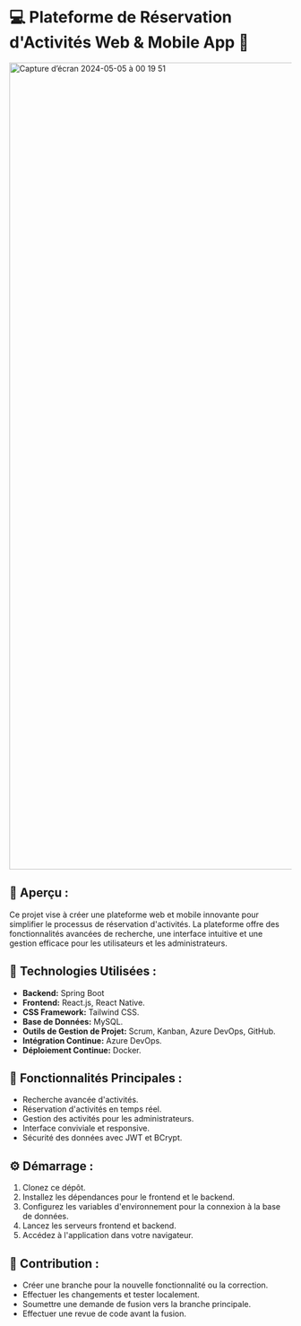 # :computer: Plateforme de Réservation d'Activités Web & Mobile App :iphone:

<img width="1440" alt="Capture d’écran 2024-05-05 à 00 19 51" src="https://github.com/achrafbdell/FullStack-SpringBoot-React-Activity-Booking-System-Web-Mobile-App/assets/121406481/f204c0a6-6ebd-49c0-b2a2-bbaf7f79a5a1">

## :mag_right: Aperçu :
Ce projet vise à créer une plateforme web et mobile innovante pour simplifier le processus de réservation d'activités. La plateforme offre des fonctionnalités avancées de recherche, une interface intuitive et une gestion efficace pour les utilisateurs et les administrateurs.

## :wrench: Technologies Utilisées :
- **Backend:** Spring Boot
- **Frontend:** React.js, React Native.
- **CSS Framework:** Tailwind CSS.
- **Base de Données:** MySQL.
- **Outils de Gestion de Projet:** Scrum, Kanban, Azure DevOps, GitHub.
- **Intégration Continue:** Azure DevOps.
- **Déploiement Continue:** Docker.

## :rocket: Fonctionnalités Principales :
- Recherche avancée d'activités.
- Réservation d'activités en temps réel.
- Gestion des activités pour les administrateurs.
- Interface conviviale et responsive.
- Sécurité des données avec JWT et BCrypt.

## :gear: Démarrage :
1. Clonez ce dépôt.
2. Installez les dépendances pour le frontend et le backend.
3. Configurez les variables d'environnement pour la connexion à la base de données.
4. Lancez les serveurs frontend et backend.
5. Accédez à l'application dans votre navigateur.

## :handshake: Contribution :
- Créer une branche pour la nouvelle fonctionnalité ou la correction.
- Effectuer les changements et tester localement.
- Soumettre une demande de fusion vers la branche principale.
- Effectuer une revue de code avant la fusion.
